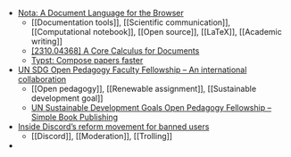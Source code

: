 - [Nota: A Document Language for the Browser](https://nota-lang.org/#def-nota)
	- [[Documentation tools]], [[Scientific communication]], [[Computational notebook]], [[Open source]], [[LaTeX]], [[Academic writing]]
	- [[2310.04368] A Core Calculus for Documents](https://arxiv.org/abs/2310.04368)
	- [Typst: Compose papers faster](https://typst.app/)
- [UN SDG Open Pedagogy Faculty Fellowship – An international collaboration](https://unsdgopff.opened.ca/)
	- [[Open pedagogy]], [[Renewable assignment]], [[Sustainable development goal]]
	- [UN Sustainable Development Goals Open Pedagogy Fellowship – Simple Book Publishing](https://kpu.pressbooks.pub/unsdgtoolkit/)
- [Inside Discord’s reform movement for banned users](https://www.platformer.news/p/inside-discords-reform-movement-for)
	- [[Discord]], [[Moderation]], [[Trolling]]
-